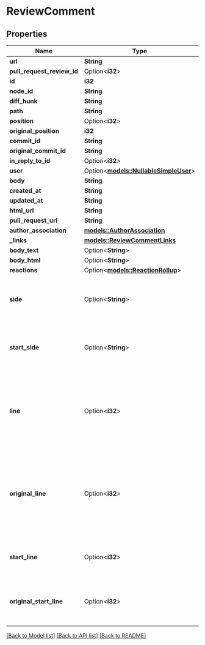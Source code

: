 # ReviewComment

## Properties

Name | Type | Description | Notes
------------ | ------------- | ------------- | -------------
**url** | **String** |  | 
**pull_request_review_id** | Option<**i32**> |  | 
**id** | **i32** |  | 
**node_id** | **String** |  | 
**diff_hunk** | **String** |  | 
**path** | **String** |  | 
**position** | Option<**i32**> |  | 
**original_position** | **i32** |  | 
**commit_id** | **String** |  | 
**original_commit_id** | **String** |  | 
**in_reply_to_id** | Option<**i32**> |  | [optional]
**user** | Option<[**models::NullableSimpleUser**](nullable-simple-user.md)> |  | 
**body** | **String** |  | 
**created_at** | **String** |  | 
**updated_at** | **String** |  | 
**html_url** | **String** |  | 
**pull_request_url** | **String** |  | 
**author_association** | [**models::AuthorAssociation**](author-association.md) |  | 
**_links** | [**models::ReviewCommentLinks**](review_comment__links.md) |  | 
**body_text** | Option<**String**> |  | [optional]
**body_html** | Option<**String**> |  | [optional]
**reactions** | Option<[**models::ReactionRollup**](reaction-rollup.md)> |  | [optional]
**side** | Option<**String**> | The side of the first line of the range for a multi-line comment. | [optional][default to Right]
**start_side** | Option<**String**> | The side of the first line of the range for a multi-line comment. | [optional][default to Right]
**line** | Option<**i32**> | The line of the blob to which the comment applies. The last line of the range for a multi-line comment | [optional]
**original_line** | Option<**i32**> | The original line of the blob to which the comment applies. The last line of the range for a multi-line comment | [optional]
**start_line** | Option<**i32**> | The first line of the range for a multi-line comment. | [optional]
**original_start_line** | Option<**i32**> | The original first line of the range for a multi-line comment. | [optional]

[[Back to Model list]](../README.md#documentation-for-models) [[Back to API list]](../README.md#documentation-for-api-endpoints) [[Back to README]](../README.md)


